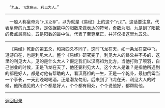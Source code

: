 &emsp;“``九五，飞龙在天，利见大人。``”
___
&emsp;一般人称皇帝为“``九五之尊``”，以为就是《易经》上的这个“``九五``”。这话要注意，代表皇帝的九五之尊，是依据数中的阳数来做表达的符号，奇数为阳，九是到了阳数的极点最高位，五是阳数的最中位，代表了至尊至正，并非仅指这里九五爻。
___
&emsp;《易经》乾卦的第五爻，和第四爻不同了，这时飞龙在天，如一条龙在空中飞，道游自在，也是利见大人。整个《易经》研究完了，利见大人的卦爻并不多的，这里的利见大人，见的是什么大人？假定我们以汉高祖为比方，当他打败了项羽，自己创业的时候，正是飞龙在天了，他还要利见大人，这个大人是谁？是指他所遇到的都是好人，都是对他有帮助的人，看汉高祖的一生，正是一个乾卦，最初倒霉当一个亭长，一天到晚喝喝酒，正是潜龙勿用，后来到了飞龙在天、利见大人的时候，他所遇见的人个个都是好人，个个都有用处，个个说他好，都帮助他。
___
[返回目录](../../master/README.md#目录)